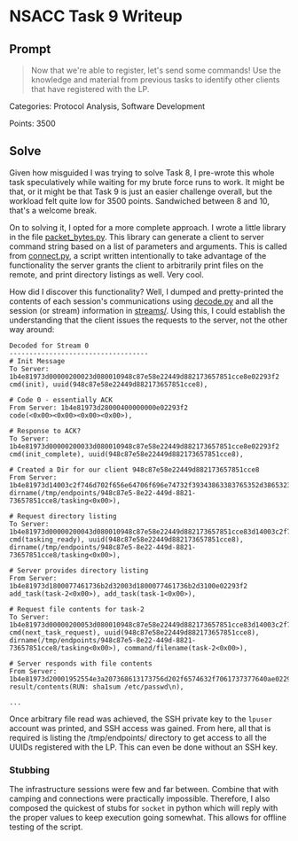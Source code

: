 # NSACC Task 9 Writeup

## Prompt

> Now that we're able to register, let's send some commands! Use the knowledge and material from previous tasks to identify other clients that have registered with the LP.

Categories: Protocol Analysis, Software Development

Points: 3500

## Solve

Given how misguided I was trying to solve Task 8, I pre-wrote this whole task speculatively while waiting for my brute force runs to work. It might be that, or it might be that Task 9 is just an easier challenge overall, but the workload felt quite low for 3500 points. Sandwiched between 8 and 10, that's a welcome break. 

On to solving it, I opted for a more complete approach. I wrote a little library in the file [packet_bytes.py](packet_bytes.py). This library can generate a client to server command string based on a list of parameters and arguments. This is called from [connect.py](connect.py), a script written intentionally to take advantage of the functionality the server grants the client to arbitrarily print files on the remote, and print directory listings as well. Very cool. 

How did I discover this functionality? Well, I dumped and pretty-printed the contents of each session's communications using [decode.py](decode.py) and all the session (or stream) information in [streams/](streams). Using this, I could establish the understanding that the client issues the requests to the server, not the other way around:

```
Decoded for Stream 0
-----------------------------------
# Init Message
To Server: 1b4e81973d00000200023d080010948c87e58e22449d882173657851cce8e02293f2
cmd(init), uuid(948c87e58e22449d882173657851cce8), 

# Code 0 - essentially ACK
From Server: 1b4e81973d28000400000000e02293f2
code(<0x00><0x00><0x00><0x00>), 

# Response to ACK?
To Server: 1b4e81973d00000200033d080010948c87e58e22449d882173657851cce8e02293f2
cmd(init_complete), uuid(948c87e58e22449d882173657851cce8), 

# Created a Dir for our client 948c87e58e22449d882173657851cce8
From Server: 1b4e81973d14003c2f746d702f656e64706f696e74732f39343863383765352d386532322d343439642d383832312d3733363537383531636365382f7461736b696e6700e02293f2
dirname(/tmp/endpoints/948c87e5-8e22-449d-8821-73657851cce8/tasking<0x00>), 

# Request directory listing
To Server: 1b4e81973d00000200043d080010948c87e58e22449d882173657851cce83d14003c2f746d702f656e64706f696e74732f39343863383765352d386532322d343439642d383832312d3733363537383531636365382f7461736b696e6700e02293f2
cmd(tasking_ready), uuid(948c87e58e22449d882173657851cce8), dirname(/tmp/endpoints/948c87e5-8e22-449d-8821-73657851cce8/tasking<0x00>), 

# Server provides directory listing
From Server: 1b4e81973d1800077461736b2d32003d1800077461736b2d3100e02293f2
add_task(task-2<0x00>), add_task(task-1<0x00>), 

# Request file contents for task-2
To Server: 1b4e81973d00000200053d080010948c87e58e22449d882173657851cce83d14003c2f746d702f656e64706f696e74732f39343863383765352d386532322d343439642d383832312d3733363537383531636365382f7461736b696e67003d1c00077461736b2d3200e02293f2
cmd(next_task_request), uuid(948c87e58e22449d882173657851cce8), dirname(/tmp/endpoints/948c87e5-8e22-449d-8821-73657851cce8/tasking<0x00>), command/filename(task-2<0x00>), 

# Server responds with file contents
From Server: 1b4e81973d20001952554e3a207368613173756d202f6574632f7061737377640ae02293f2
result/contents(RUN: sha1sum /etc/passwd\n), 

...
```

Once arbitrary file read was achieved, the SSH private key to the `lpuser` account was printed, and SSH access was gained. From here, all that is required is listing the /tmp/endpoints/ directory to get access to all the UUIDs registered with the LP. This can even be done without an SSH key.

### Stubbing

The infrastructure sessions were few and far between. Combine that with camping and connections were practically impossible. Therefore, I also composed the quickest of stubs for `socket` in python which will reply with the proper values to keep execution going somewhat. This allows for offline testing of the script.